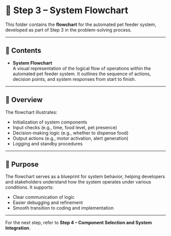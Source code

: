 # 📁 Step 3 – System Flowchart

This folder contains the **flowchart** for the automated pet feeder system, developed as part of Step 3 in the problem-solving process.

---

## 📌 Contents

- **System Flowchart**  
  A visual representation of the logical flow of operations within the automated pet feeder system. It outlines the sequence of actions, decision points, and system responses from start to finish.

---

## 🔄 Overview

The flowchart illustrates:

- Initialization of system components
- Input checks (e.g., time, food level, pet presence)
- Decision-making logic (e.g., whether to dispense food)
- Output actions (e.g., motor activation, alert generation)
- Logging and standby procedures

---

## 🧠 Purpose

The flowchart serves as a blueprint for system behavior, helping developers and stakeholders understand how the system operates under various conditions. It supports:

- Clear communication of logic
- Easier debugging and refinement
- Smooth transition to coding and implementation

---

For the next step, refer to **Step 4 – Component Selection and System Integration**.
